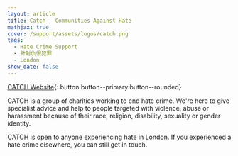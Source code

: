 ```yaml
---
layout: article
title: Catch - Communities Against Hate
mathjax: true
cover: /support/assets/logos/catch.png
tags:
  - Hate Crime Support
  - 針對仇恨犯罪
  - London
show_date: false
---
```


[CATCH Website](https://www.catch-hatecrime.org.uk/make-a-referral){:.button.button--primary.button--rounded}

CATCH is a group of charities working to end hate crime. We're here to give specialist advice and help to people targeted with violence, abuse or harassment because of their race, religion, disability, sexuality or gender identity.

CATCH is open to anyone experiencing hate in London. If you experienced a hate crime elsewhere, you can still get in touch.
